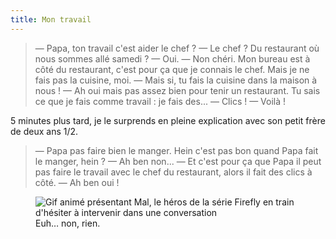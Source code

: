 ```yaml
---
title: Mon travail
---
```


> — Papa, ton travail c'est aider le chef ?
> — Le chef ? Du restaurant où nous sommes allé samedi ?
> — Oui.
> — Non chéri. Mon bureau est à côté du restaurant, c'est pour ça que je connais le chef. Mais je ne fais pas la cuisine, moi.
> — Mais si, tu fais la cuisine dans la maison à nous !
> — Ah oui mais pas assez bien pour tenir un restaurant. Tu sais ce que je fais comme travail : je fais des...
> — Clics !
> — Voilà !

5 minutes plus tard, je le surprends en pleine explication avec son petit frère de deux ans 1/2.

> — Papa pas faire bien le manger. Hein c'est pas bon quand Papa fait le manger, hein ?
> — Ah ben non...
> — Et c'est pour ça que Papa il peut pas faire le travail avec le chef du restaurant, alors il fait des clics à côté.
> — Ah ben oui !

<figure>
  <img src="/assets/images/papa/2015-11-24/1.gif" alt="Gif animé présentant Mal, le héros de la série Firefly en train d'hésiter à intervenir dans une conversation" />
  <figcaption>Euh… non, rien.</figcaption>
</figure>
